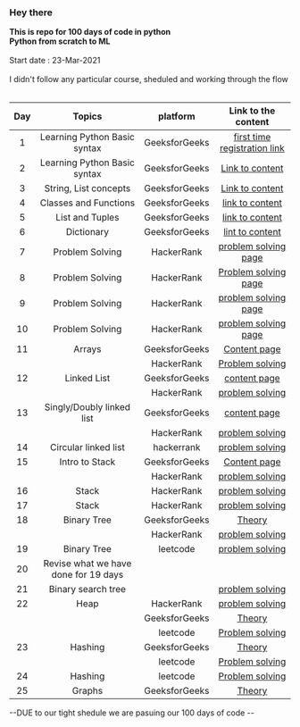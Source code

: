 ### Hey there
**This is repo for 100 days of code in python  
Python from scratch to ML**  
<br/>
Start date : 23-Mar-2021  
<br/>
I didn't follow any particular course, sheduled and working through the flow  
<br/>  

| Day    | Topics          | platform | Link to the content |
| :----: | :-------------: | :-----------: | :-----------------: |
| 1 | Learning Python Basic syntax | GeeksforGeeks | [first time registration link](https://practice.geeksforgeeks.org/batch/fork-python) |
| 2 | Learning Python Basic syntax | GeeksforGeeks | [Link to content](https://practice.geeksforgeeks.org/tracks/python-module-2/?batchId=119) |
| 3 | String, List concepts | GeeksforGeeks | [Link to content](https://practice.geeksforgeeks.org/tracks/python-module-3/?batchId=119) |
| 4 | Classes and Functions | GeeksforGeeks | [link to content](https://practice.geeksforgeeks.org/tracks/python-module-4/?batchId=119) |
| 5 | List and Tuples | GeeksforGeeks | [link to content](https://practice.geeksforgeeks.org/tracks/python-module-5/?batchId=119) |
| 6 | Dictionary | GeeksforGeeks | [lint to content](https://practice.geeksforgeeks.org/tracks/python-module-6/?batchId=119) |
| 7 | Problem Solving | HackerRank | [problem solving page](https://www.hackerrank.com/domains/python?badge_type=python) |
| 8 | Problem Solving | HackerRank | [Problem solving page](https://www.hackerrank.com/domains/python?badge_type=python) |
| 9 | Problem Solving | HackerRank | [problem solving page](https://www.hackerrank.com/domains/python?badge_type=python) |
| 10 | Problem Solving | HackerRank | [problem solving page](https://www.hackerrank.com/domains/python?badge_type=python) |
| 11 | Arrays | GeeksforGeeks | [Content page](https://www.geeksforgeeks.org/data-structures/) |
|  |  | HackerRank | [Problem solving](https://www.hackerrank.com/domains/data-structures) |
| 12 | Linked List | GeeksforGeeks | [content page](https://www.geeksforgeeks.org/data-structures/linked-list/) |
|  | | HackerRank | [problem solving](https://www.hackerrank.com/domains/data-structures?filters%5Bsubdomains%5D%5B%5D=linked-lists) |
| 13 | Singly/Doubly linked list |  GeeksforGeeks | [content page](https://www.geeksforgeeks.org/data-structures/linked-list/) |
| | | HackerRank | [problem solving](https://www.hackerrank.com/domains/data-structures?filters%5Bsubdomains%5D%5B%5D=linked-lists) |
| 14 | Circular linked list | hackerrank | [problem solving](https://www.hackerrank.com/domains/data-structures?filters%5Bsubdomains%5D%5B%5D=linked-lists) |
| 15 | Intro to Stack | GeeksforGeeks | [Content page](https://www.geeksforgeeks.org/stack-data-structure/) |
| | | HackerRank | [problem solving](https://www.hackerrank.com/domains/data-structures?filters%5Bsubdomains%5D%5B%5D=stacks) |
| 16 | Stack | HackerRank | [problem solving](https://www.hackerrank.com/domains/data-structures?filters%5Bsubdomains%5D%5B%5D=stacks) |
| 17 | Stack | HackerRank | [problem solving](https://www.hackerrank.com/domains/data-structures?filters%5Bsubdomains%5D%5B%5D=stacks) |
| 18 | Binary Tree | GeeksforGeeks | [Theory](https://www.geeksforgeeks.org/binary-tree-data-structure/) |
| | | HackerRank | [problem solving](https://www.hackerrank.com/domains/data-structures?filters%5Bsubdomains%5D%5B%5D=balanced-trees&badge_type=problem-solving) |
| 19 | Binary Tree | leetcode | [problem solving](https://leetcode.com/tag/tree/) |
| 20 | Revise what we have done for 19 days | | |
| 21 | Binary search tree | | [problem solving](https://leetcode.com/problemset/all/?topicSlugs=binary-search-tree) |
| 22 | Heap | HackerRank | [problem solving](https://www.hackerrank.com/domains/data-structures?filters%5Bsubdomains%5D%5B%5D=heap) |
| | | GeeksforGeeks | [Theory](https://www.geeksforgeeks.org/heap-data-structure/) |
| | | leetcode | [Problem solving](https://leetcode.com/tag/heap/) |
| 23 | Hashing | GeeksforGeeks | [Theory](https://leetcode.com/tag/hash-table/) |
| | | leetcode | [Problem solving](https://www.geeksforgeeks.org/hashing-data-structure/) |
| 24 | Hashing | leetcode | [Problem solving](https://www.geeksforgeeks.org/hashing-data-structure/) |
| 25 | Graphs | GeeksforGeeks | [Theory](https://www.geeksforgeeks.org/graph-data-structure-and-algorithms/) |
--DUE to our tight shedule we are pasuing our 100 days of code --